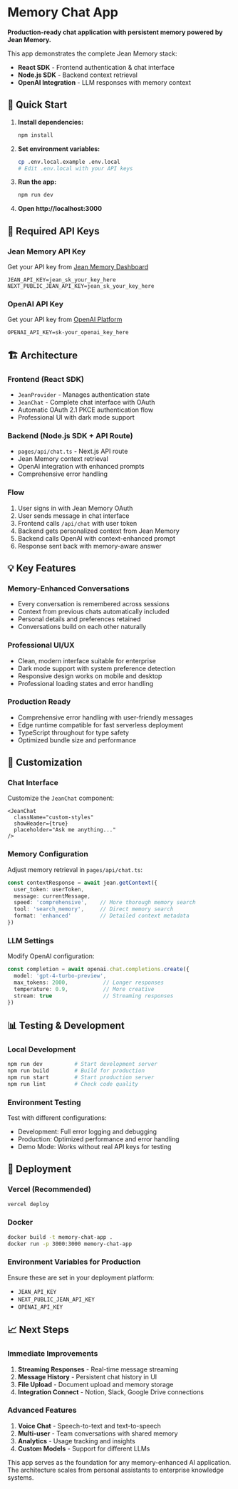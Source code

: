 # Memory Chat App

**Production-ready chat application with persistent memory powered by Jean Memory.**

This app demonstrates the complete Jean Memory stack:
- **React SDK** - Frontend authentication & chat interface
- **Node.js SDK** - Backend context retrieval 
- **OpenAI Integration** - LLM responses with memory context

## 🚀 Quick Start

1. **Install dependencies:**
   ```bash
   npm install
   ```

2. **Set environment variables:**
   ```bash
   cp .env.local.example .env.local
   # Edit .env.local with your API keys
   ```

3. **Run the app:**
   ```bash
   npm run dev
   ```

4. **Open http://localhost:3000**

## 🔑 Required API Keys

### Jean Memory API Key
Get your API key from [Jean Memory Dashboard](https://dashboard.jean-memory.com)
```
JEAN_API_KEY=jean_sk_your_key_here
NEXT_PUBLIC_JEAN_API_KEY=jean_sk_your_key_here
```

### OpenAI API Key
Get your API key from [OpenAI Platform](https://platform.openai.com)
```
OPENAI_API_KEY=sk-your_openai_key_here
```

## 🏗️ Architecture

### Frontend (React SDK)
- `JeanProvider` - Manages authentication state
- `JeanChat` - Complete chat interface with OAuth
- Automatic OAuth 2.1 PKCE authentication flow
- Professional UI with dark mode support

### Backend (Node.js SDK + API Route)
- `pages/api/chat.ts` - Next.js API route
- Jean Memory context retrieval
- OpenAI integration with enhanced prompts
- Comprehensive error handling

### Flow
1. User signs in with Jean Memory OAuth
2. User sends message in chat interface  
3. Frontend calls `/api/chat` with user token
4. Backend gets personalized context from Jean Memory
5. Backend calls OpenAI with context-enhanced prompt
6. Response sent back with memory-aware answer

## 💡 Key Features

### Memory-Enhanced Conversations
- Every conversation is remembered across sessions
- Context from previous chats automatically included
- Personal details and preferences retained
- Conversations build on each other naturally

### Professional UI/UX
- Clean, modern interface suitable for enterprise
- Dark mode support with system preference detection
- Responsive design works on mobile and desktop
- Professional loading states and error handling

### Production Ready
- Comprehensive error handling with user-friendly messages
- Edge runtime compatible for fast serverless deployment
- TypeScript throughout for type safety
- Optimized bundle size and performance

## 🔧 Customization

### Chat Interface
Customize the `JeanChat` component:
```tsx
<JeanChat 
  className="custom-styles"
  showHeader={true}
  placeholder="Ask me anything..."
/>
```

### Memory Configuration
Adjust memory retrieval in `pages/api/chat.ts`:
```typescript
const contextResponse = await jean.getContext({
  user_token: userToken,
  message: currentMessage,
  speed: 'comprehensive',    // More thorough memory search
  tool: 'search_memory',     // Direct memory search
  format: 'enhanced'         // Detailed context metadata
})
```

### LLM Settings
Modify OpenAI configuration:
```typescript
const completion = await openai.chat.completions.create({
  model: 'gpt-4-turbo-preview',
  max_tokens: 2000,           // Longer responses
  temperature: 0.9,           // More creative
  stream: true                // Streaming responses
})
```

## 📊 Testing & Development

### Local Development
```bash
npm run dev          # Start development server
npm run build        # Build for production  
npm run start        # Start production server
npm run lint         # Check code quality
```

### Environment Testing
Test with different configurations:
- Development: Full error logging and debugging
- Production: Optimized performance and error handling
- Demo Mode: Works without real API keys for testing

## 🚀 Deployment

### Vercel (Recommended)
```bash
vercel deploy
```

### Docker
```bash
docker build -t memory-chat-app .
docker run -p 3000:3000 memory-chat-app
```

### Environment Variables for Production
Ensure these are set in your deployment platform:
- `JEAN_API_KEY`
- `NEXT_PUBLIC_JEAN_API_KEY` 
- `OPENAI_API_KEY`

## 📈 Next Steps

### Immediate Improvements
1. **Streaming Responses** - Real-time message streaming
2. **Message History** - Persistent chat history in UI
3. **File Upload** - Document upload and memory storage
4. **Integration Connect** - Notion, Slack, Google Drive connections

### Advanced Features  
1. **Voice Chat** - Speech-to-text and text-to-speech
2. **Multi-user** - Team conversations with shared memory
3. **Analytics** - Usage tracking and insights
4. **Custom Models** - Support for different LLMs

This app serves as the foundation for any memory-enhanced AI application. The architecture scales from personal assistants to enterprise knowledge systems.